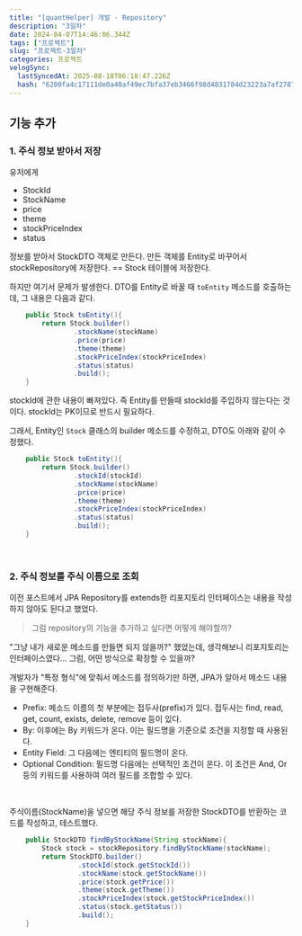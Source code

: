```yaml
---
title: "[quantHelper] 개발 - Repository"
description: "3일차"
date: 2024-04-07T14:46:06.344Z
tags: ["프로젝트"]
slug: "프로젝트-3일차"
categories: 프로젝트
velogSync:
  lastSyncedAt: 2025-08-18T06:18:47.226Z
  hash: "6200fa4c17111de0a40af49ec7bfa37eb3466f98d4831784d23223a7af2787fd"
---
```


## 기능 추가

### 1. 주식 정보 받아서 저장

유저에게 
- StockId
- StockName
- price
- theme
- stockPriceIndex
- status

정보를 받아서 StockDTO 객체로 만든다.
만든 객체를 Entity로 바꾸어서 stockRepository에 저장한다.
== Stock 테이블에 저장한다.

하지만 여기서 문제가 발생한다.
DTO를 Entity로 바꿀 때 ```toEntity``` 메소드를 호출하는데, 그 내용은 다음과 같다.
```java
    public Stock toEntity(){
        return Stock.builder()
                .stockName(stockName)
                .price(price)
                .theme(theme)
                .stockPriceIndex(stockPriceIndex)
                .status(status)
                .build();
    }
```

stockId에 관한 내용이 빠져있다.
즉 Entity를 만들때 stockId를 주입하지 않는다는 것이다.
stockId는 PK이므로 반드시 필요하다.

그래서, Entity인 ```Stock``` 클래스의 builder 메소드를 수정하고, DTO도 아래와 같이 수정했다.
```java
    public Stock toEntity(){
        return Stock.builder()
        		.stockId(stockId)
                .stockName(stockName)
                .price(price)
                .theme(theme)
                .stockPriceIndex(stockPriceIndex)
                .status(status)
                .build();
    }
```


<br>

### 2. 주식 정보를 주식 이름으로 조회
이전 포스트에서 JPA Repository를 extends한 리포지토리 인터페이스는 내용을 작성하지 않아도 된다고 했었다.
> 그럼 repository의 기능을 추가하고 싶다면 어떻게 해야할까?

"그냥 내가 새로운 메소드를 만들면 되지 않을까?" 했었는데, 생각해보니 리포지토리는 인터페이스였다...
그럼, 어떤 방식으로 확장할 수 있을까?

개발자가 "특정 형식"에 맞춰서 메소드를 정의하기만 하면, JPA가 알아서 메소드 내용을 구현해준다.

- Prefix: 메소드 이름의 첫 부분에는 접두사(prefix)가 있다. 접두사는 find, read, get, count, exists, delete, remove 등이 있다.
- By: 이후에는 By 키워드가 온다. 이는 필드명을 기준으로 조건을 지정할 때 사용된다.
- Entity Field: 그 다음에는 엔티티의 필드명이 온다.
- Optional Condition: 필드명 다음에는 선택적인 조건이 온다. 이 조건은 And, Or 등의 키워드를 사용하여 여러 필드를 조합할 수 있다.

<br>

주식이름(StockName)을 넣으면 해당 주식 정보를 저장한 StockDTO를 반환하는 코드를 작성하고, 테스트했다.

```java
    public StockDTO findByStockName(String stockName){
        Stock stock = stockRepository.findByStockName(stockName);
        return StockDTO.builder()
                 .stockId(stock.getStockId())
                 .stockName(stock.getStockName())
                 .price(stock.getPrice())
                 .theme(stock.getTheme())
                 .stockPriceIndex(stock.getStockPriceIndex())
                 .status(stock.getStatus())
                 .build();
    }
```